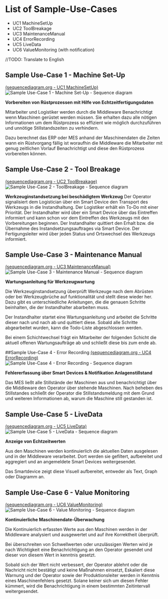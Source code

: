 # List of Sample-Use-Cases

* UC1 MachineSetUp
* UC2 ToolBreakage
* UC3 MaintenanceManual
* UC4 ErrorRecording
* UC5 LiveData
* UC6 ValueMonitoring (with notification)

//TODO: Translate to English

## Sample Use-Case 1 - Machine Set-Up
[(sequencediagram.org - UC1 MachineSetUp)](https://sequencediagram.org/index.html#initialData=C4S2BsFMAIGUEMC2AHK0CqBnSBaAwvNtAIzQ7QCy8AxgBYgB2MskwO6yAUJ8vAE6hqIXg2DQARBQCiscdELQpAJQAKnGsAD2fCQBlNAcxCZBIeAzkLYAEWLrqWneIDyySH3iPLmONYBMPPymImKSIAAm4VAA7vyQ3pQA6tzKKjgAfBSJAFxwwEHQiDT0TNDYbACuyNAAFNFgtNCo5kzhTXya4RUOIJoMZfkCAJT2oABunjBZ3FkZNsS5KnyQvMuFxYww5ThVADoMNeGQ4CBj7tBamuDyDG1FwO5m4CMap5O+dpxZADw4OPOLZarRgGaAAM0YxlokHCnCOrwmDw+M0Sc38uVggzERTomzKrB2XAR7xsAVJf0yOXBkMw0La2z2BxxJRgxmgfAqDAYIJG8J6iOY-jhkGJSKyQA)
![Sample Use-Case 1 - Machine Set-Up - Sequence diagram](diagrams/sample-UC1-MachineSetUp.svg "Sample Use-Case 1 - Machine Set-Up - Sequence diagram")

**Vorbereiten von Rüstprozessen mit Hilfe von Echtzeitfertigungsdaten**

Mitarbeiter und Logistiker werden durch die Middleware Benachrichtigt wenn Maschinen gerüstet werden müssen. Sie erhalten dazu alle nötigen Informationen um dem Rüstprozess so effizient wie möglich durchzuführen und unnötige Stillstandszeiten zu verhindern.

Dazu berechnet das ERP oder MES anhand der Maschinendaten die Zeiten wann ein Rüstvorgang fällig ist woraufhin die Middleware die Mitarbeiter mit genug zeitlichen Vorlauf Benachrichtigt und diese den Rüstprozess vorbereiten können.

## Sample Use-Case 2 - Tool Breakage
[(sequencediagram.org - UC2 ToolBreakage)](https://sequencediagram.org/index.html#initialData=C4S2BsFMAIGUEMC2AHK0CqBnSBaAwvNtAEzQ7QAqA9leDgEIBOk8A1vAOaQBQ38AxsCqNoAIlgARAIwAdAHYB5ZJEbwhjUdEJxpfQcLGTi8gDJUOITKH4h4czdqN71hiQGZ5AWXgg5wH3IqDpg6btzI8IzWIBF+Yp4gACaJUADukZDBOgDiAOq88ACuQnKFiABGKtBS3JJSOAB8knkAXNAAgoIgVHJtotS0TCzsXKLy0KlgABbQvgBmVGJTkODI0MwAjoWQVpCJAPwOcoliQrTrkBEgquVQh84gAG5qMM353FTIwNA90JhgMF8mGUXV+gX4-B2mEiAE9eG9GpI3G0AEqQLY7YB9AbgACScmBkFB9mgCjkfwB0HxhOJ8nxCzaEh2-EYMVAPQANFTEJwdlycTh6VQHs9gK93NxEiwuqLxXlahI8gAeHBItrtAmpKqiAAKjCot0giD+tEee2gAHp5AKpeAnioYdAhNBvL4xXI7JDRJLpaBZaERS8cvlIMcFfUmtJGZZCNgKmgcYGxToagq8oiJMQWmiMVZsTRwEy7WbGDDNDqQPxWIU1jjoHN9ca9VREoViVpvjSQHMQOaKCBEDw07kM8joDntnmxDjXX5Q57MvI9ZcMvWDMwriIqHMncsnQWfQI-UG3vDpBmpNHoZg44b5D25JZlolDzKT7oCm-k04FcQM1mKyrGtKALWZyWbVt23kOwTlte0RGdWd3QXX8M1aDpNRUNo60saA4JLRIADpX2Pb9MyTOV3gRSMxwAOSoUAe34NRul6OB-CiesQAAD18DhdxgRMpSPJ533lET-SRM83FHbDQKQ+c5EhM9lVVdx1Uwxg2gUj0lJgB8nz2eQAAoBUA6s1l8aBuJdXxih2ABKCjg2Hf9UXRScsWnAsi3gstoHM4C6wbKhjR0hcOz+EFu17E5+0HFSR0jS8J0xfNaGpfxwHAFienLDdVwWBDQKBLKcvZckrJshJSjFTBnLqEjRLI+VuGBAQYFTYSv3FMIJPfYgzz-SMAMrCyQPOKzwr06DjjwlZ4P3AL9UgirUMjdCNUwLUtIm8BZhCfCVCIprJPIuoLzk2hBQJMrcrkRKVTqDTtqwqlbvgbL7r+NtIRvOZCn24yYR2C05CoJzutI8UpCAA)
![Sample Use-Case 2 - ToolBreakage - Sequence diagram](diagrams/sample-UC2-ToolBreakage.svg "Sample Use-Case 2 - ToolBreakage - Sequence diagram")

**Werkzeuginstandsetzung bei beschädigtem Werkzeug**
Der Operator signalisiert dem Logistician über ein Smart Device den Transport des Werkzeugs in die Instandhaltung. Der Logistiker erhält ein To-Do mit einer Priorität. Der Instandhalter wird über ein Smart Device über das Eintreffen informiert und kann schon vor dem Eintreffen des Werkzeugs mit den Vorbereitungen beginnen. Der Instandhalter quittiert den Erhalt bzw. die Übernahme des Instandsetzungsauftrages via Smart Device. Der Fertigungsleiter wird über jeden Status und Ortswechsel des Werkzeugs informiert.


## Sample Use-Case 3 - Maintenance Manual
[(sequencediagram.org - UC3 MaintenanceManual)](https://sequencediagram.org/index.html#initialData=C4S2BsFMAIGUEMC2AHK0CqBnSBaAwvNtAMzQ7QCy8IAdsJDfDQMYxU0Cu840AFACoB5ACKCcAGRCZgASgBQc+M2AB7AE7QARIOSQ18VRoCCm6IWgAFCkbnJ4a0MxB26WiiAAmHqAHd7kU3MKAHVFZXUtHT0DCIAhQMxLCliFJVAANwM2ULkrIxwAPhCALjhge2BoRGo6BiZWaGQ1FVZMTDCMrKSbORCcQrzSqlp6RhYYas5uBXAVFWQ4DgAjHHLMAGtEgHoyyGR2vMKS3YXIAA9IZg56Dy2PFRpIOQYPVPBKqP1DaCNoADNaFIABaQRLAEGUGqjeowJotUGJMDYcB-XLWfpFYJDKF1cb-QGYEGvDyQNIgTL0boKSDgIiEkB-SpSaAvWgAc2gS0gf3UExxYwazIBNGBkFeZIpMDyaPyBUGcCBDMqLzFchJEq60oUVliRyx0AA4pBKhwaMLRR4qvyYY1mq12hrKTqFH0BslsSNcQ1JlweD4wECADo0OFstQI-7NRDQADanxixgAujM5gtYMtVoRNtAdrB6Ps0brMaU83sWRcrjc7g8ni9CxjjsNagKYObCar1cpyZrks8aK9MHYGgBGNWkruSyjBIA)
![Sample Use-Case 3 - Maintenance Manual - Sequence diagram](diagrams/sample-UC3-MaintenanceManual.svg "Sample Use-Case 3 - Maintenance Manual - Sequence diagram")

**Wartungsanleitung für Werkzeugwartung**

Die Werkzeuginstandsetzung überprüft Werkzeuge nach dem Abrüsten oder bei Werkzeugbrüche auf funktionalität und stellt diese wieder her. Dazu gibt es unterschiedliche Anleitungen, die die genauen Schritte beinhalten, die der Instandhalter abarbeiten muss.

Der Instandhalter startet eine Wartungsanleitung und arbeitet die Schritte dieser nach und nach ab und quittiert diese. Sobald alle Schritte abgearbeitet wurden, kann die Todo-Liste abgeschlossen werden.

Bei einem Schichtwechsel frägt ein Mitarbeiter der folgenden Schicht die aktuell offenen Wartungsaufträge ab und schließt diese bis zum ende ab.

##Sample Use-Case 4 - Error Recording
[(sequencediagram.org - UC4 ErrorRecording)](https://sequencediagram.org/index.html#initialData=C4S2BsFMAIGUEMC2AHK0CqBnSBaAwvNtACzQ7QCiATlQPZXQBKkAxvQCYgB2A5gFB94LYPWgAiAPLJIVeCKpjohaAAUAsn2TwqoFiC1dg4tSHbsoAd22RFytQHVN23fviHjFWLczQ1ngUKgAG5yMH6wgsIgIcBhjnzhOAB8DgBccCA8XPDg0IhCABbcMDJ0VAn2yerpAHK0oABmAJ7QFmAF0KX0kcGhqhp86jjJadAAgiwskMjAAkNJ1dAAYiAAHtw80MAFJTTdc2oj9unMyPRGbdtMkIS0XEpc7NAAOtlmYCB3OdAAklwN9HyoDumD47BuURiMHUAgcI08J0g4HgLTcmAsMj4QA)
![Sample Use-Case 4 - Error Recording - Sequence diagram](diagrams/sample-UC4-ErrorRecording.svg "Sample Use-Case 4 - Error Recording - Sequence diagram")

**Fehlererfassung über Smart Devices & Notifikation Anlagenstillstand**

Das MES ließt alle Stillstände der Maschinen aus und benachrichtigt über die Middleware den Operator über stehende Maschinen. Nach beheben des Stillstandes schließt der Operator die Stillstandsmeldung mit dem Grund und weiteren Informationen ab, warum die Maschine still gestanden ist.

## Sample Use-Case 5 - LiveData
[(sequencediagram.org - UC5 LiveData)](https://sequencediagram.org/index.html#initialData=C4S2BsFMAIFUGdIFoDCBDR0Cs0nQDIgBuMAImsGgFBWQB2owAntAEQCyaAxgBYh3IAOnQCSDSACcAZt0itoGaOyoAHNBNBcQahmwDKAW3XBSkIiC5yF8aHtKrjF7Wl0cQAE3dQA7uquL2AHUablAiChggmnYkAD4ggC5bendoI15+GHcKaioguMSAMRBwYEkAGmguKBcFOndhNABzJolIJojocPAAV0h4EK4wzrs8wLi7JL0UrrRe-uhgAHtbIw1Tc0saOwnSJIA1EHgeuZAALxhCEiRySip3SFDiEfsqIA)
![Sample Use-Case 5 - LiveData - Sequence diagram](diagrams/sample-UC5-LiveData.svg "Sample Use-Case 5 - LiveData - Sequence diagram")

**Anzeige von Echtzeitwerten**

Aus den Maschinen werden kontinuierlich die aktuellen Daten ausgelesen und in der Middleware verarbeitet. Dort werden sie gefiltert, aufbereitet und aggregiert und an angemeldete Smart Devices weitergesendet.

Das Smartdevice zeigt diese Visuell aufbereitet, entweder als Text, Graph oder Diagramm an.

## Sample Use-Case 6 - Value Monitoring
[(sequencediagram.org - UC6 ValueMonitoring)](https://sequencediagram.org/index.html?initialData=C4S2BsFMAICVIBYEMCu0CqBhAjNAtNAAoBOA9kgNagBuMJpAJilSKQHYDOIbAZqcQFskodpDYAocQAckxUAGMQMtsGgAiALJIO8hN0hro26BvFJ5wfuoCi3YiF3BIxQ8evTZCpUhXqNIBgYoAHdZAyMOEwB1SXMaYRgNGPENPAA+JIAuE0hwJjYAcxNtXX1OYAA34hRClKj062zrWl8tHT02MQ5K6tq2UidoUlpiEwAaLOgAHYAjZwEwCBqihkhIgGUe5Y4C3tXImoZoAoKeDgA6aAAtFA5hAC9uPg5Jazx0yc2q5ePctbFXg1sl9ekUAEL-MAgAoA8RvDJRYFbQrQACOKEWIGcwHEQA#)
![Sample Use-Case 6 - Value Monitoring - Sequence diagram](diagrams/sample-UC6-ValueMonitoring.svg "Sample Use-Case 6 - Value Monitoring - Sequence diagram")

**Kontinuierliche Maschinendate-Überwachung**

Die Kontinuierlich erfassten Werte aus den Maschinen werden in der Middleware analysiert und ausgewertet und auf ihre Korrektheit überprüft.

Bei überschreiten von Schwellwerten oder unzulässigen Werten wird je nach Wichtigkeit eine Benachrichtigung an den Operator gesendet und dieser von diesem Wert in kenntnis gesetzt.

Sobald sich der Wert nicht verbessert, der Operator ablehnt oder die Nachricht nicht bestätigt und keine Maßnahmen einsetzt, Eskaliert diese Warnung und der Operator sowie der Produktionsleiter werden in Kenntnis eines Maschinenfehlers gesetzt. Solane keiner sich um diesen Fehler kümmert, wird die Benachrichtigung in einem bestimmten Zeitintervall weitergesendet.
